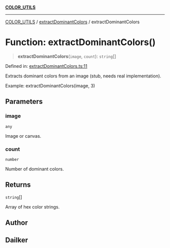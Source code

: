 [**COLOR_UTILS**](../../README.md)

***

[COLOR_UTILS](../../README.md) / [extractDominantColors](../README.md) / extractDominantColors

# Function: extractDominantColors()

> **extractDominantColors**(`image`, `count`): `string`[]

Defined in: [extractDominantColors.ts:11](https://github.com/dailker/everyutil/blob/26e2bb73429918cf0d08899e9efd90b82a42c92e/src/color/extractDominantColors.ts#L11)

Extracts dominant colors from an image (stub, needs real implementation).

Example: extractDominantColors(image, 3)

## Parameters

### image

`any`

Image or canvas.

### count

`number`

Number of dominant colors.

## Returns

`string`[]

Array of hex color strings.

## Author

## Dailker
